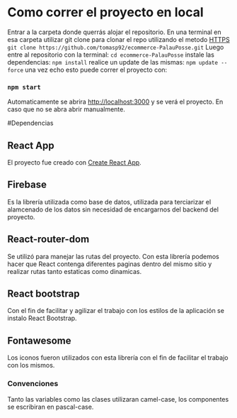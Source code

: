 # Como correr el proyecto en local
Entrar a la carpeta donde querrás alojar el repositorio. En una terminal en esa carpeta utilizar git clone para clonar el repo utilizando el metodo [HTTPS](https://github.com/tomasp92/ecommerce-PalauPosse.git)
`git clone https://github.com/tomasp92/ecommerce-PalauPosse.git`
Luego entre al repositorio con la terminal:
`cd ecommerce-PalauPosse`
instale las dependencias:
`npm install`
realice un update de las mismas:
`npm update --force`
una vez echo esto puede correr el proyecto con:
### `npm start`
Automaticamente se abrira [http://localhost:3000](http://localhost:3000) y se verá el proyecto. En caso que no se abra abrir manualmente.

#Dependencias
## React App

El proyecto fue creado con [Create React App](https://github.com/facebook/create-react-app).
## Firebase
Es la librería utilizada como base de datos, utilizada para terciarizar el alamcenado de los datos sin necesidad de encargarnos del backend del proyecto.
## React-router-dom

Se utilizó para manejar las rutas del proyecto. Con esta librería podemos hacer que React contenga diferentes paginas dentro del mismo sitio y realizar rutas tanto estaticas como dinamicas.

## React bootstrap
Con el fin de facilitar y agilizar el trabajo con los estilos de la aplicación se instalo React Bootstrap.

## Fontawesome

Los iconos fueron utilizados con esta librería con el fin de facilitar el trabajo con los mismos.

### Convenciones

Tanto las variables como las clases utilizaran camel-case, los componentes se escribiran en pascal-case.